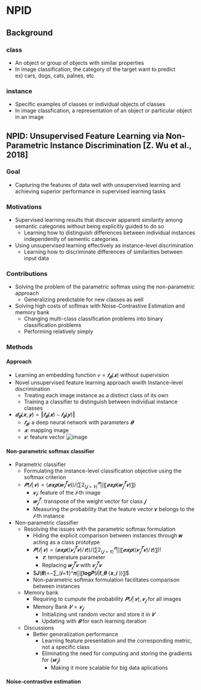 # NPID  

## Background  
### class  
  - An object or group of objects with similar properties  
  - In image classification, the category of the target want to predict  
   ex) cars, dogs, cats, palnes, etc  
### instance
  - Specific examples of classes or individual objects of classes
  - In image classfication, a representation of an object or particular object in an image  

## NPID: Unsupervised Feature Learning via Non-Parametric Instance Discrimination [Z. Wu et al., 2018]
### Goal  
  - Capturing the features of data well with unsupervised learning and achieving superior performance in supervised learning tasks
### Motivations  
  - Supervised learning results that discover apparent similarity among semantic categories without being explicitly guided to do so
      - Learning how to distinguish differences between individual instances independently of sementic categories
  - Using unsupervised learning effectively as instance-level discrimination
      - Learning how to discriminate differences of similarities between input data
### Contributions  
  - Solving the problem of the parametric softmax using the non-parametric approach
      - Generalizing predictable for new classes as well
  - Solving high costs of softmax with Noise-Contrastive Estimation and memory bank
      - Changing multi-class classification problems into binary classification problems
      - Performing relatively simply
### Methods  
#### Approach  
  - Learning an embedding function $v=𝒇_𝜽(𝒙)$ without supervision  
  - Novel unsupervised feature learning approach wwith Instance-level discrimination
      - Treating each image instance as a distinct class of its own
      - Training a classifier to distinguish between individual instance classes
  - $𝒅_𝜽 (𝒙,𝒚)=‖𝒇_𝜽 (𝒙)−𝒇_𝜽 (𝒚)‖$
      - $𝒇_𝜽$: a deep neural network with parameters $𝜽$  
      - $𝒙$: mapping image  
      - $𝒗$: feature vector
    ![image](https://github.com/MINJEONG-L/NPID/assets/82145878/6d62fea2-0af2-4846-b20a-e2cbd1080376)

#### Non-parametric softmax classifier  
  - Parametric classifier
      - Formulating the instance-level classification objective using the softmax criterion
      - $𝑷(𝒊│𝒗)=(𝒆𝒙𝒑(𝒘_𝒊^𝑻 𝒗))/(∑2_(𝒋=𝟏)^𝒏▒〖𝒆𝒙𝒑(𝒘_𝒋^𝑻 𝒗)〗)$
          - $𝒗_𝒊$: feature of the $𝒊$-th image  
          - $𝒘_𝒋^𝑻$: transpose of the weight vector for class $𝒋$  
          - Measuring the probability that the feature vector 𝒗 belongs to the $𝒊$-th instance  
  - Non-parametric classifier
      - Resolving the issues with the parametric softmax formulation
          - Hiding the explicit comparison between instances through 𝒘 acting as a class prototype
          - $𝑷(𝒊│𝒗)=(𝒆𝒙𝒑((𝒗_𝒊^𝑻 𝒗)/𝝉))/(∑2_(𝒋=𝟏)^𝒏▒〖𝒆𝒙𝒑((𝒗_𝒋^𝑻 𝒗)/𝝉)〗)!$
            - $𝝉$: temperature parameter
            - Replacing $𝒘_𝒋^𝑻 𝒗$ with $𝒗_𝒋^𝑻 𝒗$
          - $𝑱(𝜽)=−∑_(𝒊=𝟏)^𝒏▒〖𝐥𝐨𝐠𝑷(𝒊|𝒇_𝜽 (𝒙_𝒊 ))〗$
          - Non-parametric softmax formulation facilitates comparison between instances
    - Memory bank
        - Requiring to cumpute the probability $𝑷(𝒊│𝒗), {𝒗_𝒋}$ for all images
        - Memory Bank $𝑽={𝒗_𝒋}$
            - Initializing unit random vector and store it in $𝑽$
            - Updating with $𝜽$ for each learning iteration
    - Discussions
        - Better generalization performance
            - Learning feature presentation and the corresponding metric, not a specific class
            - Eliminating the need for computing and storing the gradients for {$𝒘_𝒋$}
                - Making it more scalable for big data aplications
      
#### Noise-contrastive estimation  





